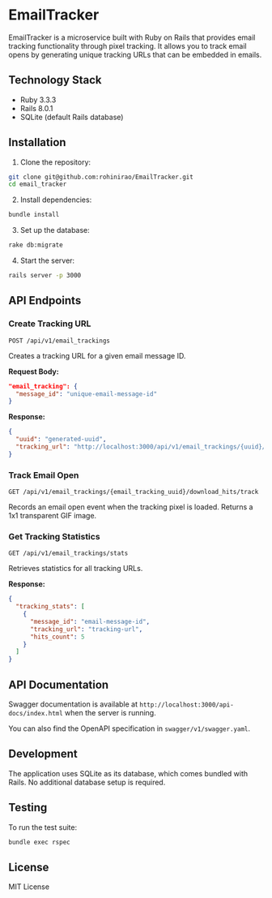 # EmailTracker

EmailTracker is a microservice built with Ruby on Rails that provides email tracking functionality through pixel tracking. It allows you to track email opens by generating unique tracking URLs that can be embedded in emails.

## Technology Stack

- Ruby 3.3.3
- Rails 8.0.1
- SQLite (default Rails database)

## Installation

1. Clone the repository:
```bash
git clone git@github.com:rohinirao/EmailTracker.git
cd email_tracker
```

2. Install dependencies:
```bash
bundle install
```

3. Set up the database:
```bash
rake db:migrate
```

4. Start the server:
```bash
rails server -p 3000
```

## API Endpoints

### Create Tracking URL
```
POST /api/v1/email_trackings
```
Creates a tracking URL for a given email message ID.

**Request Body:**
```json
"email_tracking": {
  "message_id": "unique-email-message-id"
}
```

**Response:**
```json
{
  "uuid": "generated-uuid",
  "tracking_url": "http://localhost:3000/api/v1/email_trackings/{uuid}/download_hits/track"
}
```

### Track Email Open
```
GET /api/v1/email_trackings/{email_tracking_uuid}/download_hits/track
```
Records an email open event when the tracking pixel is loaded. Returns a 1x1 transparent GIF image.

### Get Tracking Statistics
```
GET /api/v1/email_trackings/stats
```
Retrieves statistics for all tracking URLs.

**Response:**
```json
{
  "tracking_stats": [
    {
      "message_id": "email-message-id",
      "tracking_url": "tracking-url",
      "hits_count": 5
    }
  ]
}
```

## API Documentation

Swagger documentation is available at `http://localhost:3000/api-docs/index.html` when the server is running.

You can also find the OpenAPI specification in `swagger/v1/swagger.yaml`.

## Development

The application uses SQLite as its database, which comes bundled with Rails. No additional database setup is required.

## Testing

To run the test suite:
```bash
bundle exec rspec
```

## License

MIT License
